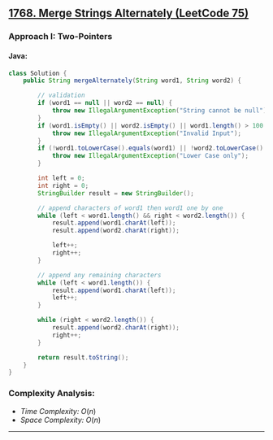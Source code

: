 ## [1768. Merge Strings Alternately (LeetCode 75)](https://leetcode.com/problems/merge-strings-alternately/?envType=study-plan-v2&envId=leetcode-75)

### Approach I: Two-Pointers 

#### Java:
```java
class Solution {
    public String mergeAlternately(String word1, String word2) {

        // validation
        if (word1 == null || word2 == null) {
            throw new IllegalArgumentException("String cannot be null");
        }
        if (word1.isEmpty() || word2.isEmpty() || word1.length() > 100 || word2.length() > 100) {
            throw new IllegalArgumentException("Invalid Input");
        }
        if (!word1.toLowerCase().equals(word1) || !word2.toLowerCase().equals(word2)) {
            throw new IllegalArgumentException("Lower Case only");
        }

        int left = 0;
        int right = 0;
        StringBuilder result = new StringBuilder();

        // append characters of word1 then word1 one by one
        while (left < word1.length() && right < word2.length()) {
            result.append(word1.charAt(left));
            result.append(word2.charAt(right));

            left++;
            right++;
        }

        // append any remaining characters
        while (left < word1.length()) {
            result.append(word1.charAt(left));
            left++;
        }

        while (right < word2.length()) {
            result.append(word2.charAt(right));
            right++;
        }

        return result.toString();
    }
}
```

[//]: # (#### Go:)

[//]: # (```go)

[//]: # (func solution&#40;&#41; {)

[//]: # ()
[//]: # (})

[//]: # (```)

### Complexity Analysis:

- *Time Complexity:* $O(n)$
- *Space Complexity:* $O(n)$

---

